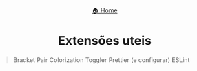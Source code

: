 <center>

[🏠 Home](../index.md)

</center>

#

<h1 align="center">Extensões uteis</h1>

> Bracket Pair Colorization Toggler
> Prettier (e configurar)
> ESLint
